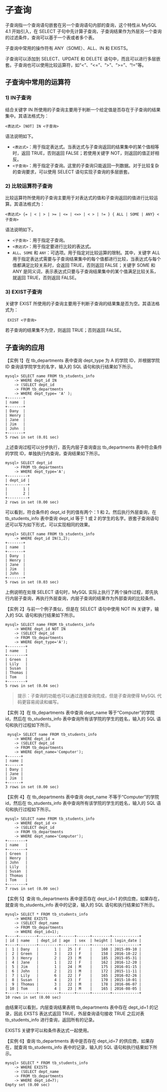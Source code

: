 # 子查询

子查询指一个查询语句嵌套在另一个查询语句内部的查询，这个特性从 MySQL 4.1 开始引入，在 SELECT 子句中先计算子查询，子查询结果作为外层另一个查询的过滤条件，查询可以基于一个表或者多个表。

 子查询中常用的操作符有 ANY（SOME）、ALL、IN 和 EXISTS。

 子查询可以添加到 SELECT、UPDATE 和 DELETE 语句中，而且可以进行多层嵌套。子查询也可以使用比较运算符，如“&lt;”、“&lt;=”、“&gt;”、“&gt;=”、“!=”等。

##  子查询中常用的运算符

###  1\) IN子查询

 结合关键字 IN 所使用的子查询主要用于判断一个给定值是否存在于子查询的结果集中。其语法格式为：

```text
<表达式> [NOT] IN <子查询>
```

 语法说明如下。

*  `<表达式>`：用于指定表达式。当表达式与子查询返回的结果集中的某个值相等时，返回 TRUE，否则返回 FALSE；若使用关键字 NOT，则返回的值正好相反。
*  `<子查询>`：用于指定子查询。这里的子查询只能返回一列数据。对于比较复杂的查询要求，可以使用 SELECT 语句实现子查询的多层嵌套。

###  2\) 比较运算符子查询

 比较运算符所使用的子查询主要用于对表达式的值和子查询返回的值进行比较运算。其语法格式为：

```text
<表达式> {= | < | > | >= | <= | <=> | < > | != } { ALL | SOME | ANY} <子查询>
```

 语法说明如下。

*  `<子查询>`：用于指定子查询。
*  `<表达式>`：用于指定要进行比较的表达式。
*  `ALL`、`SOME` 和 `ANY`：可选项。用于指定对比较运算的限制。其中，关键字 ALL 用于指定表达式需要与子查询结果集中的每个值都进行比较，当表达式与每个值都满足比较关系时，会返回 TRUE，否则返回 FALSE；关键字 SOME 和 ANY 是同义词，表示表达式只要与子查询结果集中的某个值满足比较关系，就返回 TRUE，否则返回 FALSE。

###  3\) EXIST子查询

 关键字 EXIST 所使用的子查询主要用于判断子查询的结果集是否为空。其语法格式为：

```text
 EXIST <子查询>
```

 若子查询的结果集不为空，则返回 TRUE；否则返回 FALSE。

##  子查询的应用

 【实例 1】在 tb\_departments 表中查询 dept\_type 为 A 的学院 ID，并根据学院 ID 查询该学院学生的名字，输入的 SQL 语句和执行结果如下所示。

```text
mysql> SELECT name FROM tb_students_info
    -> WHERE dept_id IN
    -> (SELECT dept_id
    -> FROM tb_departments
    -> WHERE dept_type= 'A' );
+-------+
| name  |
+-------+
| Dany  |
| Henry |
| Jane  |
| Jim   |
| John  |
+-------+
5 rows in set (0.01 sec)
```

 上述查询过程可以分步执行，首先内层子查询查出 tb\_departments 表中符合条件的学院 ID，单独执行内查询，查询结果如下所示。

```text
mysql> SELECT dept_id
    -> FROM tb_departments
    -> WHERE dept_type='A';
+---------+
| dept_id |
+---------+
|       1 |
|       2 |
+---------+
2 rows in set (0.00 sec)
```

 可以看到，符合条件的 dept\_id 列的值有两个：1 和 2。然后执行外层查询，在 tb\_students\_info 表中查询 dept\_id 等于 1 或 2 的学生的名字。嵌套子查询语句还可以写为如下形式，可以实现相同的效果。

```text
mysql> SELECT name FROM tb_students_info
    -> WHERE dept_id IN(1,2);
+-------+
| name  |
+-------+
| Dany  |
| Henry |
| Jane  |
| Jim   |
| John  |
+-------+
5 rows in set (0.03 sec)
```

 上例说明在处理 SELECT 语句时，MySQL 实际上执行了两个操作过程，即先执行内层子查询，再执行外层查询，内层子查询的结果作为外部查询的比较条件。

 【实例 2】与前一个例子类似，但是在 SELECT 语句中使用 NOT IN 关键字，输入的 SQL 语句和执行结果如下所示。

```text
mysql> SELECT name FROM tb_students_info
    -> WHERE dept_id NOT IN
    -> (SELECT dept_id
    -> FROM tb_departments
    -> WHERE dept_type='A');
+--------+
| name   |
+--------+
| Green  |
| Lily   |
| Susan  |
| Thomas |
| Tom    |
+--------+
5 rows in set (0.04 sec)
```

> 提示：子查询的功能也可以通过连接查询完成，但是子查询使得 MySQL 代码更容易阅读和编写。

 【实例 3】在 tb\_departments 表中查询 dept\_name 等于“Computer”的学院 id，然后在 tb\_students\_info 表中查询所有该学院的学生的姓名，输入的 SQL 语句和执行过程如下所示。

```text
 mysql> SELECT name FROM tb_students_info
    -> WHERE dept_id =
    -> (SELECT dept_id
    -> FROM tb_departments
    -> WHERE dept_name='Computer');
+------+
| name |
+------+
| Dany |
| Jane |
| Jim  |
+------+
3 rows in set (0.00 sec)
```

 【实例 4】在 tb\_departments 表中查询 dept\_name 不等于“Computer”的学院 id，然后在 tb\_students\_info 表中查询所有该学院的学生的姓名，输入的 SQL 语句和执行过程如下所示。

```text
mysql> SELECT name FROM tb_students_info
    -> WHERE dept_id <>
    -> (SELECT dept_id
    -> FROM tb_departments
    -> WHERE dept_name='Computer');
+--------+
| name   |
+--------+
| Green  |
| Henry  |
| John   |
| Lily   |
| Susan  |
| Thomas |
| Tom    |
+--------+
7 rows in set (0.00 sec)
```

 【实例 5】查询 tb\_departments 表中是否存在 dept\_id=1 的供应商，如果存在，就查询 tb\_students\_info 表中的记录，输入的 SQL 语句和执行结果如下所示。

```text
mysql> SELECT * FROM tb_students_info
    -> WHERE EXISTS
    -> (SELECT dept_name
    -> FROM tb_departments
    -> WHERE dept_id=1);
+----+--------+---------+------+------+--------+------------+
| id | name   | dept_id | age  | sex  | height | login_date |
+----+--------+---------+------+------+--------+------------+
|  1 | Dany   |       1 |   25 | F    |    160 | 2015-09-10 |
|  2 | Green  |       3 |   23 | F    |    158 | 2016-10-22 |
|  3 | Henry  |       2 |   23 | M    |    185 | 2015-05-31 |
|  4 | Jane   |       1 |   22 | F    |    162 | 2016-12-20 |
|  5 | Jim    |       1 |   24 | M    |    175 | 2016-01-15 |
|  6 | John   |       2 |   21 | M    |    172 | 2015-11-11 |
|  7 | Lily   |       6 |   22 | F    |    165 | 2016-02-26 |
|  8 | Susan  |       4 |   23 | F    |    170 | 2015-10-01 |
|  9 | Thomas |       3 |   22 | M    |    178 | 2016-06-07 |
| 10 | Tom    |       4 |   23 | M    |    165 | 2016-08-05 |
+----+--------+---------+------+------+--------+------------+
10 rows in set (0.00 sec)
```

 由结果可以看到，内层查询结果表明 tb\_departments 表中存在 dept\_id=1 的记录，因此 EXSTS 表达式返回 TRUE，外层查询语句接收 TRUE 之后对表 tb\_students\_info 进行查询，返回所有的记录。

 EXISTS 关键字可以和条件表达式一起使用。

 【实例 6】查询 tb\_departments 表中是否存在 dept\_id=7 的供应商，如果存在，就查询 tb\_students\_info 表中的记录，输入的 SQL 语句和执行结果如下所示。

```text
mysql> SELECT * FROM tb_students_info
    -> WHERE EXISTS
    -> (SELECT dept_name
    -> FROM tb_departments
    -> WHERE dept_id=7);
Empty set (0.00 sec)
```

